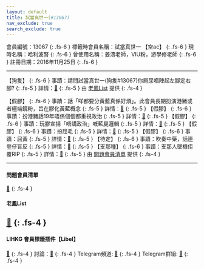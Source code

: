 ```yaml
---
layout: default
title: 試當真世一(#13067)
nav_exclude: true
search_exclude: true
---
```


會員編號：13067
{: .fs-6 }
標籤時會員名稱：試當真世一 【空ac】
{: .fs-6 }
現時名稱：哈利波腎
{: .fs-6 }
曾使用名稱：姜濤老師，VIU粉，游學修老師
{: .fs-6 }
註冊日期：2016年11月25日
{: .fs-6 }

---

<div class="code-example" markdown="1">

【狗隻】
{: .fs-6 }
事蹟：請問試當真世一(狗隻#13067)你屙尿嗰陣起左腳定右腳?
{: .fs-5 }
詳情：[🔗](https://lih.kg/2713971)
{: .fs-5 }
由 [老鳳List](#老鳳list) 提供
{: .fs-4 }

</div>
<div class="code-example" markdown="1">

【假膠】
{: .fs-6 }
事蹟：話「咩都要分黃藍真係好煩」。此會員長期扮演港豬或者極端鏡粉，旨在膠化黃藍概念
{: .fs-5 }
詳情：[🔗](https://lih.kg/bchEsFV)
{: .fs-5 }
【假膠】
{: .fs-6 }
事蹟：扮港豬話19年唔係個個都重視政治
{: .fs-5 }
詳情：[🔗](https://lih.kg/wqJpHHX)
{: .fs-5 }
【假膠】
{: .fs-6 }
事蹟：玩膠宣揚「唔講政治」嘅藍屍邏輯
{: .fs-5 }
詳情：[🔗](https://lih.kg/beJNztV)
{: .fs-5 }
【假膠】
{: .fs-6 }
事蹟：扮屈毛
{: .fs-5 }
詳情：[🔗](https://lih.kg/bdPiqpV)
{: .fs-5 }
【假膠】
{: .fs-6 }
事蹟：屈黃
{: .fs-5 }
詳情：[🔗](https://lih.kg/hABLET)
{: .fs-5 }
【待定】
{: .fs-6 }
事蹟：吹奏中藥，話連登仔盲反
{: .fs-5 }
詳情：[🔗](https://lih.kg/biPJgEV)
{: .fs-5 }
【支那種】
{: .fs-6 }
事蹟：支那人墜機佢覆RIP
{: .fs-5 }
詳情：[🔗](https://lih.kg/bjpAjzV)
{: .fs-5 }
由 [問題會員清單](#問題會員清單) 提供
{: .fs-4 }

</div>

-------------
#### 問題會員清單
[🔗](https://github.com/V4KFDgEw8T/rccnmlhnzv)
{: .fs-4 }
#### 老鳳List
[🔗](https://lihkg.com/thread/2808424)
{: .fs-4 }
-------------
#### LIHKG 會員標籤插件【Libel】
[🔗](https://kitce.github.io/libel)
{: .fs-4 }
討論：[🔗](https://lih.kg/2841778)
{: .fs-4 }
Telegram頻道: [🔗](https://t.me/LibelOfficialChannel)
{: .fs-4 }
Telegram群組: [🔗](https://t.me/LibelOfficialGroup)
{: .fs-4 }
